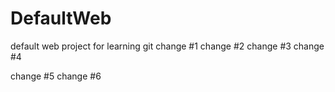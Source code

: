 # DefaultWeb
default web project for learning git
change #1
change #2
change #3
change #4

change #5
change #6
